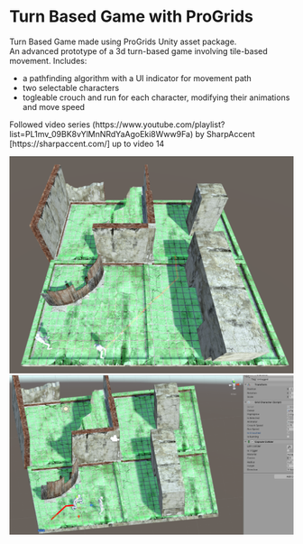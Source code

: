 # Turn Based Game with ProGrids

Turn Based Game made using ProGrids Unity asset package. <br>
An advanced prototype of a 3d turn-based game involving tile-based movement. Includes: <br>
<ul>
<li>a pathfinding algorithm with a UI indicator for movement path </li>
<li>two selectable characters </li>
<li>togleable crouch and run for each character, modifying their animations and move speed </li>
</ul>
Followed video series (https://www.youtube.com/playlist?list=PL1mv_09BK8vYlMnNRdYaAgoEki8Www9Fa) by SharpAccent [https://sharpaccent.com/] up to video 14


![](TBGame_Img1.png) <br>
![](TBGame_Img2.png) <br>